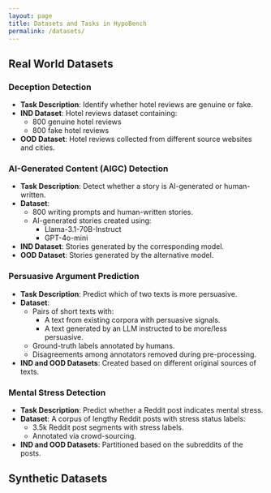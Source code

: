 ```yaml
---
layout: page
title: Datasets and Tasks in HypoBench
permalink: /datasets/
---
```


## Real World Datasets

### Deception Detection
- **Task Description**: Identify whether hotel reviews are genuine or fake.
- **IND Dataset**: Hotel reviews dataset containing:
  - 800 genuine hotel reviews
  - 800 fake hotel reviews
- **OOD Dataset**: Hotel reviews collected from different source websites and cities.

### AI-Generated Content (AIGC) Detection
- **Task Description**: Detect whether a story is AI-generated or human-written.
- **Dataset**:
  - 800 writing prompts and human-written stories.
  - AI-generated stories created using:
    - Llama-3.1-70B-Instruct
    - GPT-4o-mini
- **IND Dataset**: Stories generated by the corresponding model.
- **OOD Dataset**: Stories generated by the alternative model.

### Persuasive Argument Prediction
- **Task Description**: Predict which of two texts is more persuasive.
- **Dataset**:
  - Pairs of short texts with:
    - A text from existing corpora with persuasive signals.
    - A text generated by an LLM instructed to be more/less persuasive.
  - Ground-truth labels annotated by humans.
  - Disagreements among annotators removed during pre-processing.
- **IND and OOD Datasets**: Created based on different original sources of texts.

### Mental Stress Detection
- **Task Description**: Predict whether a Reddit post indicates mental stress.
- **Dataset**: A corpus of lengthy Reddit posts with stress status labels:
  - 3.5k Reddit post segments with stress labels.
  - Annotated via crowd-sourcing.
- **IND and OOD Datasets**: Partitioned based on the subreddits of the posts.


## Synthetic Datasets


